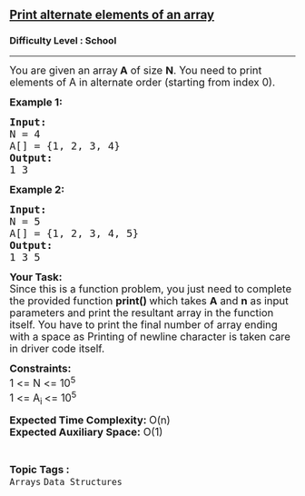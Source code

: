 <h2><a href="https://www.geeksforgeeks.org/problems/print-alternate-elements-of-an-array/0">Print alternate elements of an array</a></h2><h3>Difficulty Level : School</h3><hr><div class="problems_problem_content__Xm_eO"><p><span style="font-size: 18px;">You are given an array<strong> A</strong> of size <strong>N</strong>. You need to print elements of A in alternate order (starting from index 0).</span></p>
<p><span style="font-size: 18px;"><strong>Example 1:</strong></span></p>
<pre><span style="font-size: 18px;"><strong>Input:
</strong>N = 4
A[] = {1, 2, 3, 4}<strong>
Output:</strong></span>
<span style="font-size: 18px;">1 3</span>
</pre>
<p><span style="font-size: 18px;"><strong>Example 2:</strong></span></p>
<pre><span style="font-size: 18px;"><strong>Input:
</strong>N = 5
A[] = {1, 2, 3, 4, 5}<strong>
Output:
</strong>1 3 5</span>
</pre>
<p><strong><span style="font-size: 18px;">Your Task:</span></strong><br><span style="font-size: 18px;">Since this is a function problem, you just need to complete the provided function <strong>print()&nbsp;</strong>which takes <strong>A</strong> and <strong>n</strong> as input parameters and print the resultant array in the function itself. You have to print the final number of array ending with a space as Printing of newline character is taken care in driver code itself.</span></p>
<p><span style="font-size: 18px;"><strong>Constraints:</strong></span><br><span style="font-size: 18px;">1 &lt;= N &lt;= 10<sup>5</sup></span><br><span style="font-size: 18px;">1 &lt;= A<sub>i </sub>&lt;= 10<sup>5</sup></span></p>
<p><strong><span style="font-size: 18px;">Expected Time Complexity: </span></strong><span style="font-size: 18px;">O(n)</span><br><strong><span style="font-size: 18px;">Expected Auxiliary Space:</span></strong><span style="font-size: 18px;"> O(1)</span></p></div><br><p><span style=font-size:18px><strong>Topic Tags : </strong><br><code>Arrays</code>&nbsp;<code>Data Structures</code>&nbsp;